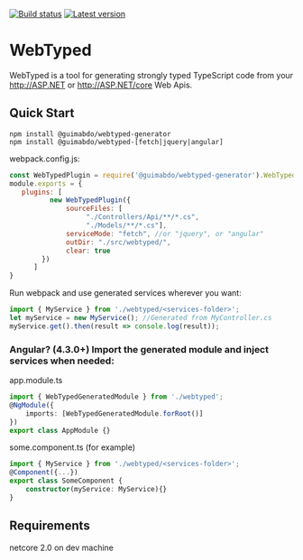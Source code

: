 [![Build status](https://ci.appveyor.com/api/projects/status/github/guimabdo/webtyped?svg=true)](https://ci.appveyor.com/project/guimabdo/webtyped) [![Latest version](https://img.shields.io/npm/v/@guimabdo/webtyped-common.svg)](https://www.npmjs.com/search?q=@guimabdo/webtyped)

# WebTyped

 WebTyped is a tool for generating strongly typed TypeScript code from your http://ASP.NET or http://ASP.NET/core Web Apis.

## Quick Start

```
npm install @guimabdo/webtyped-generator
npm install @guimabdo/webtyped-[fetch|jquery|angular]

```

webpack.config.js:

```javascript
const WebTypedPlugin = require('@guimabdo/webtyped-generator').WebTypedPlugin;
module.exports = {
   plugins: [
		  new WebTypedPlugin({
			  sourceFiles: [
				   "./Controllers/Api/**/*.cs",
				   "./Models/**/*.cs"],
			  serviceMode: "fetch", //or "jquery", or "angular"
			  outDir: "./src/webtyped/",
			  clear: true
		})
	  ]
}
```

Run webpack and use generated services wherever you want:

```typescript
import { MyService } from './webtyped/<services-folder>';
let myService = new MyService(); //Generated from MyController.cs
myService.get().then(result => console.log(result));
```

### Angular? (4.3.0+) Import the generated module and inject services when needed:

app.module.ts

```typescript
import { WebTypedGeneratedModule } from './webtyped';
@NgModule({
	imports: [WebTypedGeneratedModule.forRoot()]
})
export class AppModule {}
```

some.component.ts (for example)
```typescript
import { MyService } from './webtyped/<services-folder>';
@Component({...})
export class SomeComponent {
	constructor(myService: MyService){}
}
```

## Requirements

netcore 2.0 on dev machine
